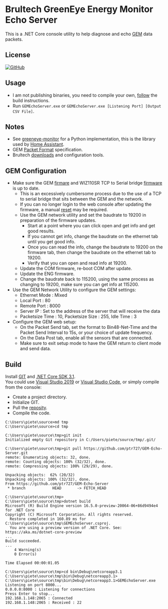 # Brultech GreenEye Energy Monitor Echo Server

This is a .NET Core console utility to help diagnose and echo [GEM](https://www.brultech.com/greeneye/) data packets.  

## License

[![GitHub](https://img.shields.io/github/license/ptr727/GEM-Echo-Server)](https://github.com/ptr727/GEM-Echo-Server/blob/master/LICENSE)

## Usage

- I am not publishing binaries, you need to compile your own, [follow](#build) the build instructions.
- Run `GEMEchoServer.exe` or `GEMEchoServer.exe [Listening Port] [Output CSV File]`.

## Notes

- See [greeneye-monitor](https://github.com/jkeljo/greeneye-monitor) for a Python implementation, this is the library used by [Home Assistant](https://www.home-assistant.io/integrations/greeneye_monitor/).
- GEM [Packet Format](https://www.brultech.com/software/files/downloadSoft/GEM-PKT_Packet_Format_2_1.pdf) specification.
- Brultech [downloads](https://www.brultech.com/software/files/getsoft/1/1) and configuration tools.

## GEM Configuration

- Make sure the GEM [firmare](https://www.brultech.com/software/files/checksn/3/1) and WIZ110SR TCP to Serial bridge [firmware](https://www.wiznet.io/product-item/wiz110sr/) is up to date.
  - This is an excessively cumbersome process due to the use of a TCP to serial bridge that sits between the GEM and the network.
  - If you can no longer login to the web console after updating the firmware, a manual [reset](http://www.brultech.com/community/viewtopic.php?f=3&t=799&view=previous) may be required.
  - Use the GEM network utility and set the baudrate to 19200 in preparation of the firmware updates.
    - Start at a point where you can click open and get info and get good results.
    - If you cannot get info, change the baudrate on the ethernet tab until you get good info.
    - Once you can read the info, change the baudrate to 19200 on the firmware tab, then change the baudrate on the ethernet tab to 19200.
    - Verify that you can open and read info at 19200.
  - Update the COM firmware, re-boot COM after update.
  - Update the ENG firmware.
  - Change the baudrate back to 115200, using the same process as changing to 19200, make sure you can get info at 115200.
- Use the GEM Network Utility to configure the GEM settings:
  - Ethernet Mode : Mixed
  - Local Port : 80
  - Remote Port : 8000
  - Server IP : Set to the address of the server that will receive the data
  - Packetsize Time : 10, Packetsize Size : 255, Idle Time : 3
- Configure the GEM web setup:
  - On the Packet Send tab, set the format to Bin48-Net-Time and the Packet Send Interval to 15s, or your choice of update frequency.
  - On the Data Post tab, enable all the sensors that are connected.
  - Make sure to exit setup mode to have the GEM return to client mode and send data.

## Build

Install [GIT](https://git-scm.com/download) and [.NET Core SDK 3.1](https://dotnet.microsoft.com/download).  
You could use [Visual Studio 2019](https://visualstudio.microsoft.com/downloads/) or [Visual Studio Code](https://code.visualstudio.com/download), or simply compile from the console:
- Create a project directory.
- Initialize GIT.
- Pull the [reposity](https://github.com/ptr727/GEM-Echo-Server.git).
- Compile the code.

```shell
C:\Users\piete\source>md tmp
C:\Users\piete\source>cd tmp

C:\Users\piete\source\tmp>git init
Initialized empty Git repository in C:/Users/piete/source/tmp/.git/

C:\Users\piete\source\tmp>git pull https://github.com/ptr727/GEM-Echo-Server.git
remote: Enumerating objects: 32, done.
remote: Counting objects: 100% (32/32), done.
remote: Compressing objects: 100% (29/29), done.
                                                              Unpacking objects:  62% (20/32)
Unpacking objects: 100% (32/32), done.
From https://github.com/ptr727/GEM-Echo-Server
 * branch            HEAD       -> FETCH_HEAD

C:\Users\piete\source\tmp>
C:\Users\piete\source\tmp>dotnet build
Microsoft (R) Build Engine version 16.5.0-preview-20064-06+86d9494e4 for .NET Core
Copyright (C) Microsoft Corporation. All rights reserved.
  Restore completed in 160.89 ms for C:\Users\piete\source\tmp\GEMEchoServer.csproj.
  You are using a preview version of .NET Core. See: https://aka.ms/dotnet-core-preview
...
Build succeeded.
...
    4 Warning(s)
    0 Error(s)

Time Elapsed 00:00:01.05

C:\Users\piete\source\tmp>cd bin\Debug\netcoreapp3.1
C:\Users\piete\source\tmp\bin\Debug\netcoreapp3.1>
C:\Users\piete\source\tmp\bin\Debug\netcoreapp3.1>GEMEchoServer.exe
Listening on port 8000...
0.0.0.0:8000 : Listening for connections
Press Enter to stop...
192.168.1.148:2065 : Connected
192.168.1.148:2065 : Received : 22
```

